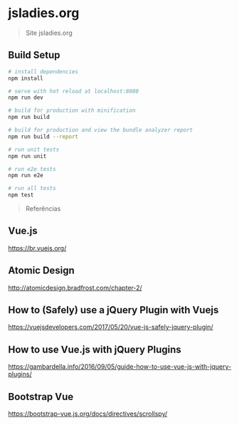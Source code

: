 # jsladies.org

> Site jsladies.org

## Build Setup

``` bash
# install dependencies
npm install

# serve with hot reload at localhost:8080
npm run dev

# build for production with minification
npm run build

# build for production and view the bundle analyzer report
npm run build --report

# run unit tests
npm run unit

# run e2e tests
npm run e2e

# run all tests
npm test
``` 

> Referências

## Vue.js
https://br.vuejs.org/

## Atomic Design
http://atomicdesign.bradfrost.com/chapter-2/

## How to (Safely) use a jQuery Plugin with Vuejs
https://vuejsdevelopers.com/2017/05/20/vue-js-safely-jquery-plugin/

## How to use Vue.js with jQuery Plugins
https://gambardella.info/2016/09/05/guide-how-to-use-vue-js-with-jquery-plugins/

## Bootstrap Vue
https://bootstrap-vue.js.org/docs/directives/scrollspy/
